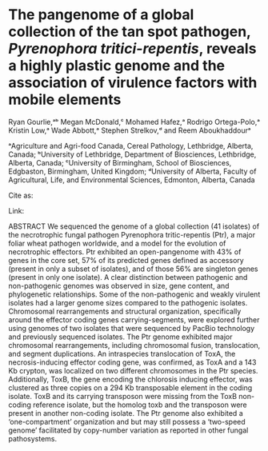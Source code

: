 # The pangenome of a global collection of the tan spot pathogen, *Pyrenophora tritici-repentis*, reveals a highly plastic genome and the association of virulence factors with mobile elements

Ryan Gourlie,ᵃᵇ Megan McDonald,ᶜ Mohamed Hafez,ᵃ Rodrigo Ortega-Polo,ᵃ Kristin Low,ᵃ Wade Abbott,ᵃ Stephen Strelkov,ᵈ and Reem Aboukhaddourᵃ

ᵃAgriculture and Agri-food Canada, Cereal Pathology, Lethbridge, Alberta, Canada;
ᵇUniversity of Lethbridge, Department of Biosciences, Lethbridge, Alberta, Canada;
ᶜUniversity of Birmingham, School of Biosciences, Edgbaston, Birmingham, United Kingdom;
ᵈUniversity of Alberta, Faculty of Agricultural, Life, and Environmental Sciences, Edmonton, Alberta, Canada

Cite as:

Link:

ABSTRACT
We sequenced the genome of a global collection (41 isolates) of the necrotrophic fungal pathogen Pyrenophora tritic-repentis (Ptr), a major foliar wheat pathogen worldwide, and a model for the evolution of necrotrophic effectors. Ptr exhibited an open-pangenome with 43% of genes in the core set, 57% of its predicted genes defined as accessory (present in only a subset of isolates), and of those 56% are singleton genes (present in only one isolate). A clear distinction between pathogenic and non-pathogenic genomes was observed in size, gene content, and phylogenetic relationships. Some of the non-pathogenic and weakly virulent isolates had a larger genome sizes compared to the pathogenic isolates. Chromosomal rearrangements and structural organization, specifically around the effector coding genes carrying-segments, were explored further using genomes of two isolates that were sequenced by PacBio technology and previously sequenced isolates. The Ptr genome exhibited major chromosomal rearrangements, including chromosomal fusion, translocation, and segment duplications. An intraspecies translocation of ToxA, the necrosis-inducing effector coding gene, was confirmed, as ToxA and a 143 Kb crypton, was localized on two different chromosomes in the Ptr species. Additionally, ToxB, the gene encoding the chlorosis inducing effector, was clustered as three copies on a 294 Kb transposable element in the coding isolate. ToxB and its carrying transposon were missing from the ToxB non-coding reference isolate, but the homolog toxb and the transposon were present in another non-coding isolate. The  Ptr genome also exhibited a ‘one-compartment’ organization and but may still possess a ‘two-speed genome’ facilitated by copy-number variation as reported in other fungal pathosystems. 
